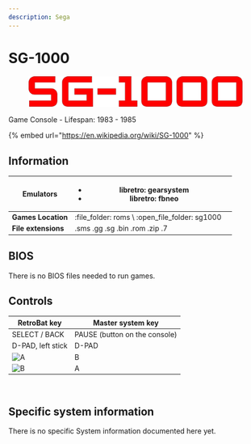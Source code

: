 ```yaml
---
description: Sega
---
```


# SG-1000

<figure><img src="https://raw.githubusercontent.com/fabricecaruso/es-theme-carbon/master/art/logos/sg-1000.svg" alt=""><figcaption></figcaption></figure>

Game Console - Lifespan: 1983 - 1985

{% embed url="https://en.wikipedia.org/wiki/SG-1000" %}

## Information

| **Emulators**       | <ul><li>libretro: gearsystem</li><li>libretro: fbneo</li></ul> |   |
| ------------------- | -------------------------------------------------------------- | - |
| **Games Location**  | :file\_folder: roms \ :open\_file\_folder: sg1000              |   |
| **File extensions** | .sms .gg .sg .bin .rom .zip .7                                 |   |

## BIOS

There is no BIOS files needed to run games.

## Controls

| RetroBat key                                           | Master system key             |
| ------------------------------------------------------ | ----------------------------- |
| SELECT / BACK                                          | PAUSE (button on the console) |
| D-PAD, left stick                                      | D-PAD                         |
| ![A](<../../../.gitbook/assets/image (1) (2) (1).png>) | B                             |
| ![B](<../../../.gitbook/assets/image (4) (1).png>)     | A                             |

<figure><img src="https://i.imgur.com/diLUXXB.png" alt=""><figcaption></figcaption></figure>

## Specific system information

There is no specific System information documented here yet.
